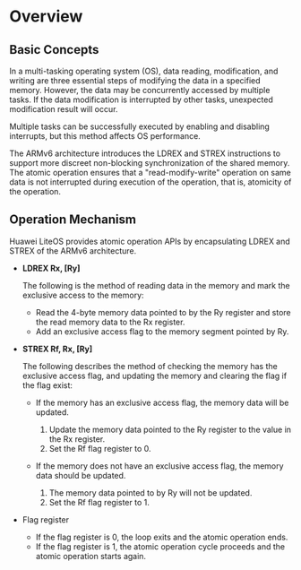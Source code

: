 # Overview<a name="EN-US_TOPIC_0311018446"></a>

## Basic Concepts<a name="en-us_topic_0175230399_section64131474101014"></a>

In a multi-tasking operating system \(OS\), data reading, modification, and writing are three essential steps of modifying the data in a specified memory. However, the data may be concurrently accessed by multiple tasks. If the data modification is interrupted by other tasks, unexpected modification result will occur.

Multiple tasks can be successfully executed by enabling and disabling interrupts, but this method affects OS performance.

The ARMv6 architecture introduces the LDREX and STREX instructions to support more discreet non-blocking synchronization of the shared memory. The atomic operation ensures that a "read-modify-write" operation on same data is not interrupted during execution of the operation, that is, atomicity of the operation.

## Operation Mechanism<a name="en-us_topic_0175230399_section1775887101044"></a>

Huawei LiteOS provides atomic operation APIs by encapsulating LDREX and STREX of the ARMv6 architecture.

-   **LDREX Rx, \[Ry\]**

    The following is the method of reading data in the memory and mark the exclusive access to the memory:

    -   Read the 4-byte memory data pointed to by the Ry register and store the read memory data to the Rx register.
    -   Add an exclusive access flag to the memory segment pointed by Ry.


-   **STREX Rf, Rx, \[Ry\]**

    The following describes the method of checking the memory has the exclusive access flag, and updating the memory and clearing the flag if the flag exist:

    -   If the memory has an exclusive access flag, the memory data will be updated.
        1.  Update the memory data pointed to the Ry register to the value in the Rx register.
        2.  Set the Rf flag register to 0.

    -   If the memory does not have an exclusive access flag, the memory data should be updated.
        1.  The memory data pointed to by Ry will not be updated.
        2.  Set the Rf flag register to 1.


-   Flag register
    -   If the flag register is 0, the loop exits and the atomic operation ends.
    -   If the flag register is 1, the atomic operation cycle proceeds and the atomic operation starts again.


